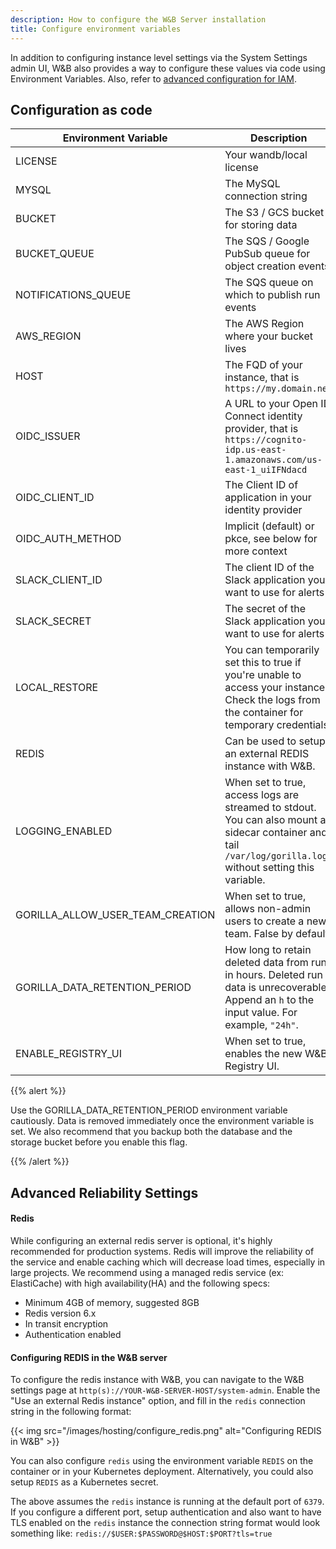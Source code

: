 ```yaml
---
description: How to configure the W&B Server installation
title: Configure environment variables
---
```


In addition to configuring instance level settings via the System Settings admin UI, W&B also provides a way to configure these values via code using Environment Variables. Also, refer to [advanced configuration for IAM](./iam/advanced_env_vars.md).

## Configuration as code

| Environment Variable             | Description                                                                                                                                                                              |
|----------------------------------|------------------------------------------------------------------------------------------------------------------------------------------------------------------------------------------|
| LICENSE                          | Your wandb/local license                                                                                                                                                                 |
| MYSQL                            | The MySQL connection string                                                                                                                                                              |
| BUCKET                           | The S3 / GCS bucket for storing data                                                                                                                                                     |
| BUCKET_QUEUE                     | The SQS / Google PubSub queue for object creation events                                                                                                                                 |
| NOTIFICATIONS_QUEUE              | The SQS queue on which to publish run events                                                                                                                                             |
| AWS_REGION                       | The AWS Region where your bucket lives                                                                                                                                                   |
| HOST                             | The FQD of your instance, that is `https://my.domain.net`                                                                                                       |
| OIDC_ISSUER                      | A URL to your Open ID Connect identity provider, that is `https://cognito-idp.us-east-1.amazonaws.com/us-east-1_uiIFNdacd` |
| OIDC_CLIENT_ID                   | The Client ID of application in your identity provider                                                                                                                                   |
| OIDC_AUTH_METHOD                 | Implicit (default) or pkce, see below for more context                                                                                                                                   |
| SLACK_CLIENT_ID                  | The client ID of the Slack application you want to use for alerts                                                                                                                        |
| SLACK_SECRET                     | The secret of the Slack application you want to use for alerts                                                                                                                           |
| LOCAL_RESTORE                    | You can temporarily set this to true if you're unable to access your instance. Check the logs from the container for temporary credentials.                                              |
| REDIS                            | Can be used to setup an external REDIS instance with W&B.                                                                                                                                |
| LOGGING_ENABLED                  | When set to true, access logs are streamed to stdout. You can also mount a sidecar container and tail `/var/log/gorilla.log` without setting this variable.                              |
| GORILLA_ALLOW_USER_TEAM_CREATION | When set to true, allows non-admin users to create a new team. False by default.                                                                                                         |
| GORILLA_DATA_RETENTION_PERIOD | How long to retain deleted data from runs in hours. Deleted run data is unrecoverable. Append an `h` to the input value. For example, `"24h"`. |
| ENABLE_REGISTRY_UI               |  When set to true, enables the new W&B Registry UI.            |

{{% alert %}}

Use the GORILLA_DATA_RETENTION_PERIOD environment variable cautiously. Data is removed immediately once the environment variable is set. We also recommend that you backup both the database and the storage bucket before you enable this flag.

{{% /alert %}}

## Advanced Reliability Settings

#### Redis

While configuring an external redis server is optional, it's highly recommended for production systems. Redis will improve the reliability of the service and enable caching which will decrease load times, especially in large projects. We recommend using a managed redis service (ex: ElastiCache) with high availability(HA) and the following specs:

- Minimum 4GB of memory, suggested 8GB
- Redis version 6.x
- In transit encryption
- Authentication enabled

#### Configuring REDIS in the W&B server

To configure the redis instance with W&B, you can navigate to the W&B settings page at `http(s)://YOUR-W&B-SERVER-HOST/system-admin`. Enable the "Use an external Redis instance" option, and fill in the `redis` connection string in the following format:

{{< img src="/images/hosting/configure_redis.png" alt="Configuring REDIS in W&B" >}}

You can also configure `redis` using the environment variable `REDIS` on the container or in your Kubernetes deployment. Alternatively, you could also setup `REDIS` as a Kubernetes secret.

The above assumes the `redis` instance is running at the default port of `6379`. If you configure a different port, setup authentication and also want to have TLS enabled on the `redis` instance the connection string format would look something like: `redis://$USER:$PASSWORD@$HOST:$PORT?tls=true`
